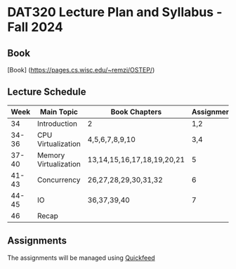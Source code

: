 # DAT320 Lecture Plan and Syllabus - Fall 2024

## Book

[Book] (https://pages.cs.wisc.edu/~remzi/OSTEP/)

## Lecture Schedule

| Week | Main Topic | Book Chapters | Assignments |
|------|------------|---------------|-------------|
| 34 | Introduction | 2 | 1,2|
| 34-36 | CPU Virtualization | 4,5,6,7,8,9,10 | 3,4|
| 37-40 | Memory Virtualization | 13,14,15,16,17,18,19,20,21 | 5|
| 41-43 | Concurrency | 26,27,28,29,30,31,32 | 6|
| 44-45 | IO | 36,37,39,40| 7 |
| 46 | Recap | | |

## Assignments

The assignments will be managed using [Quickfeed](https://uis.itest.run/)

